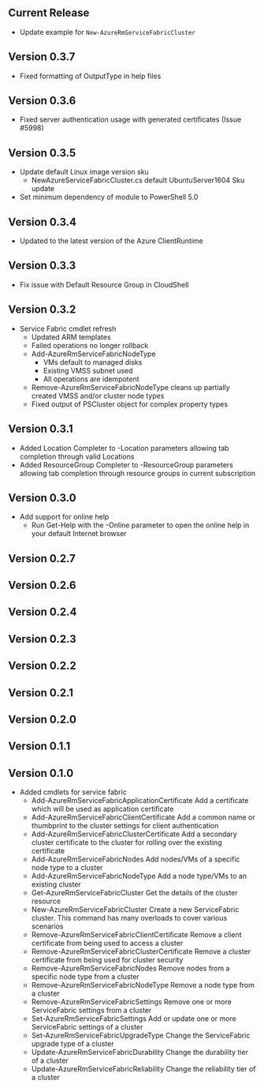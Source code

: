 <!--
    Please leave this section at the top of the change log.

    Changes for the current release should go under the section titled "Current Release", and should adhere to the following format:

    ## Current Release
    * Overview of change #1
        - Additional information about change #1
    * Overview of change #2
        - Additional information about change #2
        - Additional information about change #2
    * Overview of change #3
    * Overview of change #4
        - Additional information about change #4

    ## YYYY.MM.DD - Version X.Y.Z (Previous Release)
    * Overview of change #1
        - Additional information about change #1
-->
## Current Release
* Update example for `New-AzureRmServiceFabricCluster`

## Version 0.3.7
* Fixed formatting of OutputType in help files

## Version 0.3.6
* Fixed server authentication usage with generated certificates (Issue #5998) 

## Version 0.3.5
* Update default Linux image version sku
  - NewAzureServiceFabricCluster.cs default UbuntuServer1604 Sku update
* Set minimum dependency of module to PowerShell 5.0


## Version 0.3.4
* Updated to the latest version of the Azure ClientRuntime

## Version 0.3.3
* Fix issue with Default Resource Group in CloudShell

## Version 0.3.2
* Service Fabric cmdlet refresh
  - Updated ARM templates
  - Failed operations no longer rollback
  - Add-AzureRmServiceFabricNodeType
    - VMs default to managed disks
    - Existing VMSS subnet used
    - All operations are idempotent
  - Remove-AzureRmServiceFabricNodeType cleans up partially created VMSS and/or cluster node types
  - Fixed output of PSCluster object for complex property types

## Version 0.3.1
* Added Location Completer to -Location parameters allowing tab completion through valid Locations
* Added ResourceGroup Completer to -ResourceGroup parameters allowing tab completion through resource groups in current subscription

## Version 0.3.0
* Add support for online help
    - Run Get-Help with the -Online parameter to open the online help in your default Internet browser
    
## Version 0.2.7

## Version 0.2.6

## Version 0.2.4

## Version 0.2.3

## Version 0.2.2

## Version 0.2.1

## Version 0.2.0

## Version 0.1.1

## Version 0.1.0

* Added cmdlets for service fabric
    - Add-AzureRmServiceFabricApplicationCertificate
        Add a certificate which will be used as application certificate
    - Add-AzureRmServiceFabricClientCertificate
        Add a common name or thumbprint to the cluster settings for client authentication
    - Add-AzureRmServiceFabricClusterCertificate
        Add a secondary cluster certificate to the cluster for rolling over the existing certificate
    - Add-AzureRmServiceFabricNodes
        Add nodes/VMs of a specific node type to a cluster
    - Add-AzureRmServiceFabricNodeType
        Add a node type/VMs to an existing cluster
    - Get-AzureRmServiceFabricCluster
        Get the details of the cluster resource
    - New-AzureRmServiceFabricCluster
        Create a new ServiceFabric cluster. This command has many overloads to cover various scenarios
    - Remove-AzureRmServiceFabricClientCertificate
        Remove a client certificate from being used to access a cluster
    - Remove-AzureRmServiceFabricClusterCertificate
        Remove a cluster certificate from being used for cluster security
    - Remove-AzureRmServiceFabricNodes
        Remove nodes from a specific node type from a cluster
    - Remove-AzureRmServiceFabricNodeType
        Remove a node type from a cluster
    - Remove-AzureRmServiceFabricSettings
        Remove one or more ServiceFabric settings from a cluster
    - Set-AzureRmServiceFabricSettings
        Add or update one or more ServiceFabric settings of a cluster
    - Set-AzureRmServiceFabricUpgradeType
        Change the ServiceFabric upgrade type of a cluster
    - Update-AzureRmServiceFabricDurability
        Change the durability tier of a cluster
    - Update-AzureRmServiceFabricReliability
        Change the reliability tier of a cluster

